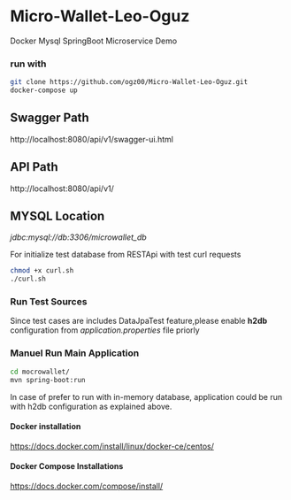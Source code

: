 # Micro-Wallet-Leo-Oguz
Docker Mysql SpringBoot Microservice Demo

### run with
```bash
git clone https://github.com/ogz00/Micro-Wallet-Leo-Oguz.git
docker-compose up
```

## Swagger Path
http://localhost:8080/api/v1/swagger-ui.html

## API Path
http://localhost:8080/api/v1/

## MYSQL Location
*jdbc:mysql://db:3306/microwallet_db*

For initialize test database from RESTApi with test curl requests 
```bash
chmod +x curl.sh
./curl.sh
```

### Run Test Sources
Since test cases are includes DataJpaTest feature,please enable **h2db** configuration from *application.properties* file priorly

### Manuel Run Main Application
```bash
cd mocrowallet/
mvn spring-boot:run
```
In case of prefer to run with in-memory database, application could be run with h2db configuration as explained above.


#### Docker installation
https://docs.docker.com/install/linux/docker-ce/centos/

#### Docker Compose Installations
https://docs.docker.com/compose/install/

